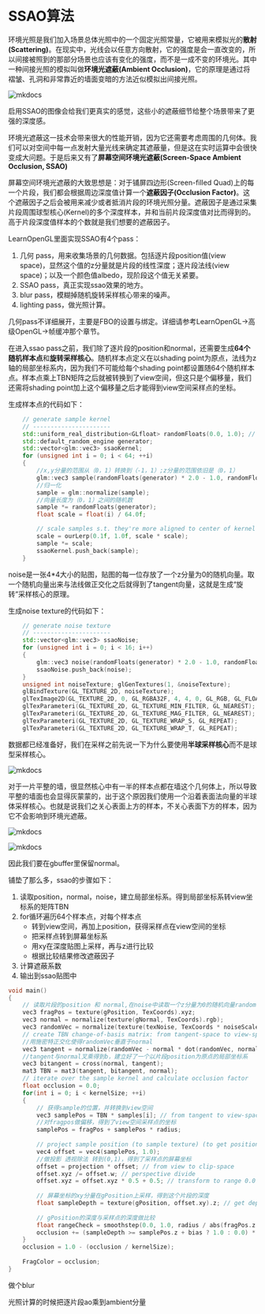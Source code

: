 # SSAO算法

环境光照是我们加入场景总体光照中的一个固定光照常量，它被用来模拟光的**散射(Scattering)**。在现实中，光线会以任意方向散射，它的强度是会一直改变的，所以间接被照到的那部分场景也应该有变化的强度，而不是一成不变的环境光。其中一种间接光照的模拟叫做**环境光遮蔽(Ambient Occlusion)**，它的原理是通过将褶皱、孔洞和非常靠近的墙面变暗的方法近似模拟出间接光照。

![mkdocs](images/image-20231128133346733.png)

启用SSAO的图像会给我们更真实的感觉，这些小的遮蔽细节给整个场景带来了更强的深度感。

环境光遮蔽这一技术会带来很大的性能开销，因为它还需要考虑周围的几何体。我们可以对空间中每一点发射大量光线来确定其遮蔽量，但是这在实时运算中会很快变成大问题。于是后来又有了**屏幕空间环境光遮蔽(Screen-Space Ambient Occlusion, SSAO)**

屏幕空间环境光遮蔽的大致思想是：对于铺屏四边形(Screen-filled Quad)上的每一个片段，我们都会根据周边深度值计算一个**遮蔽因子(Occlusion Factor)**。这个遮蔽因子之后会被用来减少或者抵消片段的环境光照分量。遮蔽因子是通过采集片段周围球型核心(Kernel)的多个深度样本，并和当前片段深度值对比而得到的。高于片段深度值样本的个数就是我们想要的遮蔽因子。

LearnOpenGL里面实现SSAO有4个pass：

1. 几何 pass，用来收集场景的几何数据。包括逐片段position值(view space)，显然这个值的z分量就是片段的线性深度；逐片段法线(view space)；以及一个颜色值albedo，现阶段这个值无关紧要。
2. SSAO pass，真正实现ssao效果的地方。
3. blur pass，模糊掉随机旋转采样核心带来的噪声。
4. lighting pass，做光照计算。

几何pass不详细展开，主要是FBO的设置与绑定。详细请参考LearnOpenGL->高级OpenGL->帧缓冲那个章节。

在进入ssao pass之前，我们除了逐片段的position和normal，还需要生成**64个随机样本点**和**旋转采样核心**。随机样本点定义在以shading point为原点，法线为z轴的局部坐标系内，因为我们不可能给每个shading point都设置随64个随机样本点。样本点乘上TBN矩阵之后就被转换到了view空间，但这只是个偏移量，我们还需将shading point加上这个偏移量之后才能得到view空间采样点的坐标。

生成样本点的代码如下：

```c++
	// generate sample kernel
    // ----------------------
    std::uniform_real_distribution<GLfloat> randomFloats(0.0, 1.0); // generates random floats between 0.0 and 1.0
    std::default_random_engine generator;
    std::vector<glm::vec3> ssaoKernel;
    for (unsigned int i = 0; i < 64; ++i)
    {
        //x,y分量的范围从（0，1）转换到（-1，1）;z分量的范围依旧是（0，1）
        glm::vec3 sample(randomFloats(generator) * 2.0 - 1.0, randomFloats(generator) * 2.0 - 1.0, randomFloats(generator));
        //归一化
        sample = glm::normalize(sample);
        //向量长度为（0，1）之间的随机数
        sample *= randomFloats(generator);
        float scale = float(i) / 64.0f;

        // scale samples s.t. they're more aligned to center of kernel
        scale = ourLerp(0.1f, 1.0f, scale * scale);
        sample *= scale;
        ssaoKernel.push_back(sample);
    }
```
noise是一张4*4大小的贴图，贴图的每一位存放了一个z分量为0的随机向量。取一个随机向量出来与法线做正交化之后就得到了tangent向量，这就是生成“旋转”采样核心的原理。

生成noise texture的代码如下：


```c++
	// generate noise texture
    // ----------------------
    std::vector<glm::vec3> ssaoNoise;
    for (unsigned int i = 0; i < 16; i++)
    {
        glm::vec3 noise(randomFloats(generator) * 2.0 - 1.0, randomFloats(generator) * 2.0 - 1.0, 0.0f); // rotate around z-axis (in tangent space)
        ssaoNoise.push_back(noise);
    }
    unsigned int noiseTexture; glGenTextures(1, &noiseTexture);
    glBindTexture(GL_TEXTURE_2D, noiseTexture);
    glTexImage2D(GL_TEXTURE_2D, 0, GL_RGBA32F, 4, 4, 0, GL_RGB, GL_FLOAT, &ssaoNoise[0]);
    glTexParameteri(GL_TEXTURE_2D, GL_TEXTURE_MIN_FILTER, GL_NEAREST);
    glTexParameteri(GL_TEXTURE_2D, GL_TEXTURE_MAG_FILTER, GL_NEAREST);
    glTexParameteri(GL_TEXTURE_2D, GL_TEXTURE_WRAP_S, GL_REPEAT);
    glTexParameteri(GL_TEXTURE_2D, GL_TEXTURE_WRAP_T, GL_REPEAT);
```



数据都已经准备好，我们在采样之前先说一下为什么要使用**半球采样核心**而不是球型采样核心。

![mkdocs](images/image-20231128134738406.png)

对于一片平整的墙，很显然核心中有一半的样本点都在墙这个几何体上，所以导致平整的墙面也会显得灰蒙蒙的，出于这个原因我们使用一个沿着表面法向量的半球体采样核心。也就是说我们之关心表面上方的样本，不关心表面下方的样本，因为它不会影响到环境光遮蔽。

![mkdocs](images/image-20231128134930961.png)

![mkdocs](images/image-20231128134955896.png)

因此我们要在gbuffer里保留normal。

铺垫了那么多，ssao的步骤如下：

1. 读取position，normal，noise，建立局部坐标系。得到局部坐标系转view坐标系的矩阵TBN
2. for循环遍历64个样本点，对每个样本点
    - 转到view空间，再加上position，获得采样点在view空间的坐标
    - 把采样点转到屏幕坐标系
    - 用xy在深度贴图上采样，再与z进行比较
    - 根据比较结果修改遮蔽因子
3. 计算遮蔽系数
4. 输出到ssao贴图中

```c++
void main()
{
    // 读取片段的position 和 normal,在noise中读取一个z分量为0的随机向量randomVec
    vec3 fragPos = texture(gPosition, TexCoords).xyz;
    vec3 normal = normalize(texture(gNormal, TexCoords).rgb);
    vec3 randomVec = normalize(texture(texNoise, TexCoords * noiseScale).xyz);
    // create TBN change-of-basis matrix: from tangent-space to view-space
    //用施密特正交化使得randomVec垂直于normal
    vec3 tangent = normalize(randomVec - normal * dot(randomVec, normal));
    //tangent与normal叉乘得到b，建立好了一个以片段position为原点的局部坐标系
    vec3 bitangent = cross(normal, tangent);
    mat3 TBN = mat3(tangent, bitangent, normal);
    // iterate over the sample kernel and calculate occlusion factor
    float occlusion = 0.0;
    for(int i = 0; i < kernelSize; ++i)
    {
        // 获得sample的位置，并转换到view空间
        vec3 samplePos = TBN * samples[i]; // from tangent to view-space
        //对fragpos做偏移，得到了view空间采样点的坐标
        samplePos = fragPos + samplePos * radius; 
        
        // project sample position (to sample texture) (to get position on screen/texture)
        vec4 offset = vec4(samplePos, 1.0);
        //做投影 透视除法 转到(0,1)，得到了采样点的屏幕坐标
        offset = projection * offset; // from view to clip-space
        offset.xyz /= offset.w; // perspective divide
        offset.xyz = offset.xyz * 0.5 + 0.5; // transform to range 0.0 - 1.0
        
        // 屏幕坐标的xy分量在gPosition上采样，得到这个片段的深度
        float sampleDepth = texture(gPosition, offset.xy).z; // get depth value of kernel sample
        
        // gPosition的深度与采样点的深度做比较
        float rangeCheck = smoothstep(0.0, 1.0, radius / abs(fragPos.z - sampleDepth));
        occlusion += (sampleDepth >= samplePos.z + bias ? 1.0 : 0.0) * rangeCheck;           
    }
    occlusion = 1.0 - (occlusion / kernelSize);
    
    FragColor = occlusion;
}
```

做个blur

光照计算的时候把逐片段ao乘到ambient分量